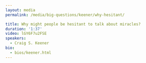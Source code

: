 ```yaml
---
layout: media
permalink: /media/big-questions/keener/why-hesitant/

title: Why might people be hesitant to talk about miracles?
duration: '1:37'
video: lGY6F7u2FSE
speakers:
  - Craig S. Keener
bio:
  - bios/keener.html
---
```

